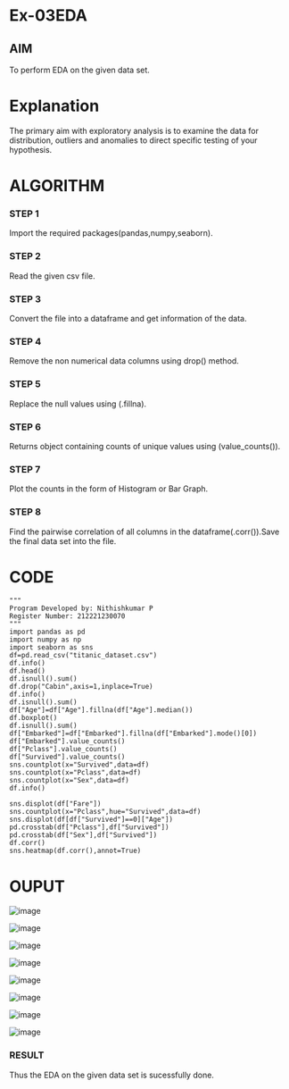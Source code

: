 # Ex-03EDA

## AIM
To perform EDA on the given data set. 

# Explanation
The primary aim with exploratory analysis is to examine the data for distribution, outliers and 
anomalies to direct specific testing of your hypothesis.
 

# ALGORITHM
### STEP 1
Import the required packages(pandas,numpy,seaborn).

### STEP 2
Read the given csv file.

### STEP 3
Convert the file into a dataframe and get information of the data.

### STEP 4
Remove the non numerical data columns using drop() method.
### STEP 5
Replace the null values using (.fillna).

### STEP 6
Returns object containing counts of unique values using (value_counts()).

### STEP 7
Plot the counts in the form of Histogram or Bar Graph.

### STEP 8
Find the pairwise correlation of all columns in the dataframe(.corr()).Save the final data set into the file.



# CODE
```
"""
Program Developed by: Nithishkumar P
Register Number: 212221230070
"""
import pandas as pd
import numpy as np
import seaborn as sns
df=pd.read_csv("titanic_dataset.csv")
df.info()
df.head()
df.isnull().sum()
df.drop("Cabin",axis=1,inplace=True)
df.info()
df.isnull().sum()
df["Age"]=df["Age"].fillna(df["Age"].median())
df.boxplot()
df.isnull().sum()
df["Embarked"]=df["Embarked"].fillna(df["Embarked"].mode()[0])
df["Embarked"].value_counts()
df["Pclass"].value_counts()
df["Survived"].value_counts()
sns.countplot(x="Survived",data=df)
sns.countplot(x="Pclass",data=df)
sns.countplot(x="Sex",data=df)
df.info()

sns.displot(df["Fare"])
sns.countplot(x="Pclass",hue="Survived",data=df)
sns.displot(df[df["Survived"]==0]["Age"])
pd.crosstab(df["Pclass"],df["Survived"])
pd.crosstab(df["Sex"],df["Survived"])
df.corr()
sns.heatmap(df.corr(),annot=True)
```
# OUPUT
![image](https://user-images.githubusercontent.com/94810884/162801271-9a9f8c90-3503-4d6a-a5cb-e3df6f898749.png)

![image](https://user-images.githubusercontent.com/94810884/162801444-f4e581be-5d02-4af2-93b6-3fb68b5633da.png)

![image](https://user-images.githubusercontent.com/94810884/162801513-3d306f9a-68f2-40e6-823d-17419042cd23.png)

![image](https://user-images.githubusercontent.com/94810884/162801623-47847e02-c00f-4bfc-86a0-7bbc299be5a2.png)

![image](https://user-images.githubusercontent.com/94810884/162801717-7a51a28b-1877-4cf5-b6ef-225c863e7208.png)

![image](https://user-images.githubusercontent.com/94810884/162801824-addb556e-340b-4f8c-bdcd-b596c3cd0b68.png)

![image](https://user-images.githubusercontent.com/94810884/162801899-6574aa25-b1a1-432e-b2e0-1339bbd136cf.png)

![image](https://user-images.githubusercontent.com/94810884/162801963-b89023d1-72d0-4e02-ba02-525b9b2db751.png)

### RESULT
Thus the EDA on the given data set is sucessfully done.

